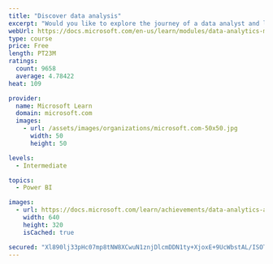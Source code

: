 ```yaml
---
title: "Discover data analysis"
excerpt: "Would you like to explore the journey of a data analyst and learn how a data analyst tells a story with data? In this module, you will explore the different roles in data and learn the different tasks of a data analyst."
webUrl: https://docs.microsoft.com/en-us/learn/modules/data-analytics-microsoft/
type: course
price: Free
length: PT23M
ratings:
  count: 9658
  average: 4.78422
heat: 109

provider:
  name: Microsoft Learn
  domain: microsoft.com
  images:
    - url: /assets/images/organizations/microsoft.com-50x50.jpg
      width: 50
      height: 50

levels:
  - Intermediate

topics:
  - Power BI

images:
  - url: https://docs.microsoft.com/learn/achievements/data-analytics-and-microsoft-social.png
    width: 640
    height: 320
    isCached: true

secured: "Xl890lj33pHc07mp8tNW8XCwuN1znjDlcmDDN1ty+XjoxE+9UcWbstAL/ISOTjw8v5wkYBN/S2j1gDt+mkZJQ3JFab2XiSv8CqPV91Rl0q0cEQwelfKhmgW2yD1H1fZrPjJxdZbEOKUIDJTPouHriyYoJDQ3mBqqSXItXDgXqGTvpFD+eNPHvP/OBMxL/yufGOmrC2w8DId7AVu3MmqFnEGnDADZVAI1kEajcqD2G4gosd/OHJ1QJcdMk+j2otbqwVpU4Twnd6cli6kE4ykUSnTbs0sC30lMgWJ9rqplppbll5WPexo0YYaKWEHoHiE9bvQa/qqXUHea8sYaA61SZjEiIOgWriBZjLuz4sb+QTYzLSfqcknBKwO0AfSKGkInE5xBfnlSNHRyASKPcFFwXVDQtZzdk/75kCtBwHgTtJs=;QQ9RRG27BhGmTTrGVIFCOg=="
---
```


